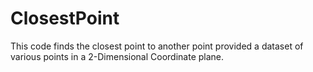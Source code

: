 # ClosestPoint
This code finds the closest point to another point provided a dataset of various points in a 2-Dimensional Coordinate plane. 
